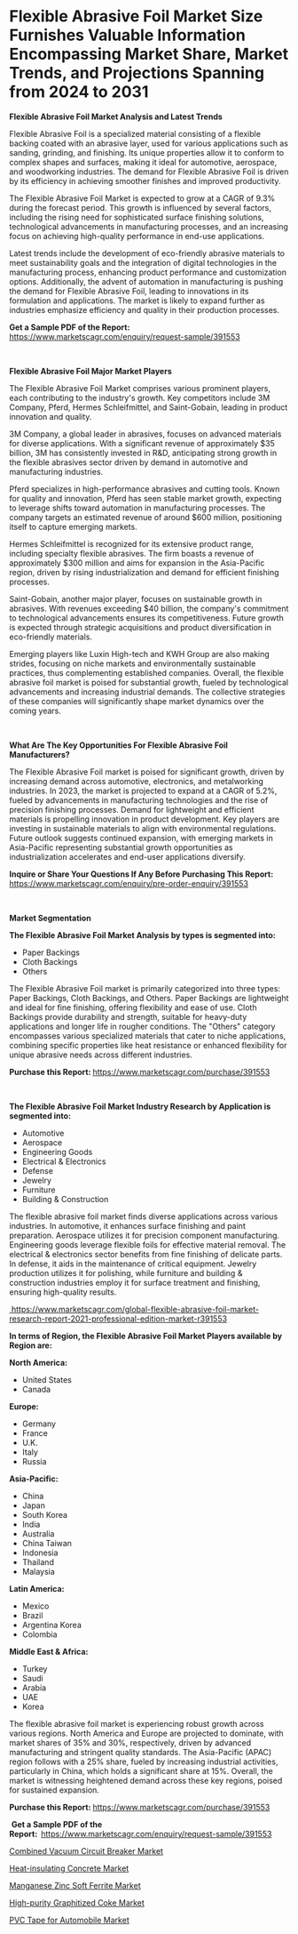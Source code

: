 <p><h1>Flexible Abrasive Foil Market Size Furnishes Valuable Information Encompassing Market Share, Market Trends, and Projections Spanning from 2024 to 2031</h1></p><p><strong>Flexible Abrasive Foil Market Analysis and Latest Trends</strong></p>
<p><p>Flexible Abrasive Foil is a specialized material consisting of a flexible backing coated with an abrasive layer, used for various applications such as sanding, grinding, and finishing. Its unique properties allow it to conform to complex shapes and surfaces, making it ideal for automotive, aerospace, and woodworking industries. The demand for Flexible Abrasive Foil is driven by its efficiency in achieving smoother finishes and improved productivity.</p><p>The Flexible Abrasive Foil Market is expected to grow at a CAGR of 9.3% during the forecast period. This growth is influenced by several factors, including the rising need for sophisticated surface finishing solutions, technological advancements in manufacturing processes, and an increasing focus on achieving high-quality performance in end-use applications.</p><p>Latest trends include the development of eco-friendly abrasive materials to meet sustainability goals and the integration of digital technologies in the manufacturing process, enhancing product performance and customization options. Additionally, the advent of automation in manufacturing is pushing the demand for Flexible Abrasive Foil, leading to innovations in its formulation and applications. The market is likely to expand further as industries emphasize efficiency and quality in their production processes.</p></p>
<p><strong>Get a Sample PDF of the Report:&nbsp;</strong> <a href="https://www.marketscagr.com/enquiry/request-sample/391553?utm_campaign=1615&utm_medium=2&utm_source=Github&utm_content=ia&utm_term=26102024&utm_id=flexible-abrasive-foil">https://www.marketscagr.com/enquiry/request-sample/391553</a></p>
<p>&nbsp;</p>
<p><strong>Flexible Abrasive Foil Major Market Players</strong></p>
<p><p>The Flexible Abrasive Foil Market comprises various prominent players, each contributing to the industry's growth. Key competitors include 3M Company, Pferd, Hermes Schleifmittel, and Saint-Gobain, leading in product innovation and quality.</p><p>3M Company, a global leader in abrasives, focuses on advanced materials for diverse applications. With a significant revenue of approximately $35 billion, 3M has consistently invested in R&D, anticipating strong growth in the flexible abrasives sector driven by demand in automotive and manufacturing industries.</p><p>Pferd specializes in high-performance abrasives and cutting tools. Known for quality and innovation, Pferd has seen stable market growth, expecting to leverage shifts toward automation in manufacturing processes. The company targets an estimated revenue of around $600 million, positioning itself to capture emerging markets.</p><p>Hermes Schleifmittel is recognized for its extensive product range, including specialty flexible abrasives. The firm boasts a revenue of approximately $300 million and aims for expansion in the Asia-Pacific region, driven by rising industrialization and demand for efficient finishing processes.</p><p>Saint-Gobain, another major player, focuses on sustainable growth in abrasives. With revenues exceeding $40 billion, the company's commitment to technological advancements ensures its competitiveness. Future growth is expected through strategic acquisitions and product diversification in eco-friendly materials.</p><p>Emerging players like Luxin High-tech and KWH Group are also making strides, focusing on niche markets and environmentally sustainable practices, thus complementing established companies. Overall, the flexible abrasive foil market is poised for substantial growth, fueled by technological advancements and increasing industrial demands. The collective strategies of these companies will significantly shape market dynamics over the coming years.</p></p>
<p>&nbsp;</p>
<p><strong>What Are The Key Opportunities For Flexible Abrasive Foil Manufacturers?</strong></p>
<p><p>The Flexible Abrasive Foil market is poised for significant growth, driven by increasing demand across automotive, electronics, and metalworking industries. In 2023, the market is projected to expand at a CAGR of 5.2%, fueled by advancements in manufacturing technologies and the rise of precision finishing processes. Demand for lightweight and efficient materials is propelling innovation in product development. Key players are investing in sustainable materials to align with environmental regulations. Future outlook suggests continued expansion, with emerging markets in Asia-Pacific representing substantial growth opportunities as industrialization accelerates and end-user applications diversify.</p></p>
<p><strong>Inquire or Share Your Questions If Any Before Purchasing This Report:</strong> <a href="https://www.marketscagr.com/enquiry/pre-order-enquiry/391553?utm_campaign=1615&utm_medium=2&utm_source=Github&utm_content=ia&utm_term=26102024&utm_id=flexible-abrasive-foil">https://www.marketscagr.com/enquiry/pre-order-enquiry/391553</a></p>
<p>&nbsp;</p>
<p><strong>Market Segmentation</strong></p>
<p><strong>The Flexible Abrasive Foil Market Analysis by types is segmented into:</strong></p>
<p><ul><li>Paper Backings</li><li>Cloth Backings</li><li>Others</li></ul></p>
<p><p>The Flexible Abrasive Foil market is primarily categorized into three types: Paper Backings, Cloth Backings, and Others. Paper Backings are lightweight and ideal for fine finishing, offering flexibility and ease of use. Cloth Backings provide durability and strength, suitable for heavy-duty applications and longer life in rougher conditions. The "Others" category encompasses various specialized materials that cater to niche applications, combining specific properties like heat resistance or enhanced flexibility for unique abrasive needs across different industries.</p></p>
<p><strong>Purchase this Report:&nbsp;</strong><a href="https://www.marketscagr.com/purchase/391553?utm_campaign=1615&utm_medium=2&utm_source=Github&utm_content=ia&utm_term=26102024&utm_id=flexible-abrasive-foil">https://www.marketscagr.com/purchase/391553</a></p>
<p>&nbsp;</p>
<p><strong>The Flexible Abrasive Foil Market Industry Research by Application is segmented into:</strong></p>
<p><ul><li>Automotive</li><li>Aerospace</li><li>Engineering Goods</li><li>Electrical & Electronics</li><li>Defense</li><li>Jewelry</li><li>Furniture</li><li>Building & Construction</li></ul></p>
<p><p>The flexible abrasive foil market finds diverse applications across various industries. In automotive, it enhances surface finishing and paint preparation. Aerospace utilizes it for precision component manufacturing. Engineering goods leverage flexible foils for effective material removal. The electrical & electronics sector benefits from fine finishing of delicate parts. In defense, it aids in the maintenance of critical equipment. Jewelry production utilizes it for polishing, while furniture and building & construction industries employ it for surface treatment and finishing, ensuring high-quality results.</p></p>
<p><a href="https://www.marketscagr.com/global-flexible-abrasive-foil-market-research-report-2021-professional-edition-market-r391553?utm_campaign=1615&utm_medium=2&utm_source=Github&utm_content=ia&utm_term=26102024&utm_id=flexible-abrasive-foil">&nbsp;https://www.marketscagr.com/global-flexible-abrasive-foil-market-research-report-2021-professional-edition-market-r391553</a></p>
<p><strong>In terms of Region, the Flexible Abrasive Foil Market Players available by Region are:</strong></p>
<p>
    <p> <strong> North America: </strong>
        <ul>
            <li>United States</li>
            <li>Canada</li>
        </ul>
        </p> 
    <p> <strong> Europe: </strong>
        <ul>
            <li>Germany</li>
            <li>France</li>
            <li>U.K.</li>
            <li>Italy</li>
            <li>Russia</li>
        </ul>
        </p> 
    <p> <strong> Asia-Pacific: </strong>
        <ul>
            <li>China</li>
            <li>Japan</li>
            <li>South Korea</li>
            <li>India</li>
            <li>Australia</li>
            <li>China Taiwan</li>
            <li>Indonesia</li>
            <li>Thailand</li>
            <li>Malaysia</li>
        </ul>
        </p> 
    <p> <strong> Latin America: </strong>
        <ul>
            <li>Mexico</li>
            <li>Brazil</li>
            <li>Argentina Korea</li>
            <li>Colombia</li>
        </ul>
        </p> 
    <p> <strong> Middle East & Africa: </strong>
        <ul>
            <li>Turkey</li>
            <li>Saudi</li>
            <li>Arabia</li>
            <li>UAE</li>
            <li>Korea</li>
        </ul>
    </p>
    </p>
<p><p>The flexible abrasive foil market is experiencing robust growth across various regions. North America and Europe are projected to dominate, with market shares of 35% and 30%, respectively, driven by advanced manufacturing and stringent quality standards. The Asia-Pacific (APAC) region follows with a 25% share, fueled by increasing industrial activities, particularly in China, which holds a significant share at 15%. Overall, the market is witnessing heightened demand across these key regions, poised for sustained expansion.</p></p>
<p><strong>Purchase this Report: </strong><a href="https://www.marketscagr.com/purchase/391553?utm_campaign=1615&utm_medium=2&utm_source=Github&utm_content=ia&utm_term=26102024&utm_id=flexible-abrasive-foil">https://www.marketscagr.com/purchase/391553</a></p>
<p>&nbsp;<strong>Get a Sample PDF of the Report:&nbsp;&nbsp;</strong><a href="https://www.marketscagr.com/enquiry/request-sample/391553?utm_campaign=1615&utm_medium=2&utm_source=Github&utm_content=ia&utm_term=26102024&utm_id=flexible-abrasive-foil">https://www.marketscagr.com/enquiry/request-sample/391553</a></p>
<p><strong></strong></p>
<p><p><a href="https://www.linkedin.com/pulse/emerging-trends-combined-vacuum-circuit-breaker-market-0cwxc?utm_campaign=1615&utm_medium=2&utm_source=Github&utm_content=ia&utm_term=26102024&utm_id=flexible-abrasive-foil">Combined Vacuum Circuit Breaker Market</a></p><p><a href="https://www.linkedin.com/pulse/heat-insulating-concrete-market-drivers-challenges-forecast-2024-2031-mz36f?utm_campaign=1615&utm_medium=2&utm_source=Github&utm_content=ia&utm_term=26102024&utm_id=flexible-abrasive-foil">Heat-insulating Concrete Market</a></p><p><a href="https://www.linkedin.com/pulse/sustainability-trends-manganese-zinc-soft-ferrite-industry-9mm5f?utm_campaign=1615&utm_medium=2&utm_source=Github&utm_content=ia&utm_term=26102024&utm_id=flexible-abrasive-foil">Manganese Zinc Soft Ferrite Market</a></p><p><a href="https://www.linkedin.com/pulse/decoding-high-purity-graphitized-coke-market-signals-growth-algorithms-tkhaf?utm_campaign=1615&utm_medium=2&utm_source=Github&utm_content=ia&utm_term=26102024&utm_id=flexible-abrasive-foil">High-purity Graphitized Coke Market</a></p><p><a href="https://www.linkedin.com/pulse/pvc-tape-automobile-market-trends-strategic-insights-2024-chmzf?utm_campaign=1615&utm_medium=2&utm_source=Github&utm_content=ia&utm_term=26102024&utm_id=flexible-abrasive-foil">PVC Tape for Automobile Market</a></p></p>